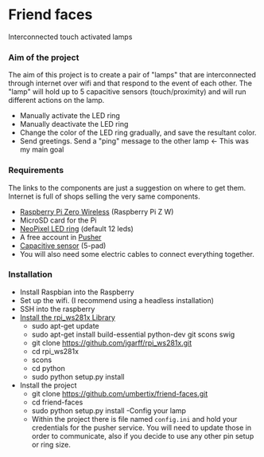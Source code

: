# Friend faces

Interconnected touch activated lamps

### Aim of the project
The aim of this project is to create a pair of "lamps" that are interconnected through internet over wifi and that respond to the event of each other.
The "lamp" will hold up to 5 capacitive sensors (touch/proximity) and will run different actions on the lamp.

- Manually activate the LED ring
- Manually deactivate the LED ring
- Change the color of the LED ring gradually, and save the resultant color.
- Send greetings. Send a "ping" message to the other lamp <- This was my main goal

### Requirements
The links to the components are just a suggestion on where to get them. Internet is full of shops selling the very same components.
- [Raspberry Pi Zero Wireless](https://www.adafruit.com/product/3400) (Raspberry Pi Z W)
- MicroSD card for the Pi
- [NeoPixel LED ring](https://www.adafruit.com/product/1643) (default 12 leds)
- A free account in [Pusher](www.pusher.com)
- [Capacitive sensor]((https://www.adafruit.com/product/1362)) (5-pad)
- You will also need some electric cables to connect everything together. 

### Installation

- Install Raspbian into the Raspberry
- Set up the wifi. (I recommend using a headless installation)
- SSH into the raspberry
- [Install the rpi_ws281x Library](https://learn.adafruit.com/neopixels-on-raspberry-pi/software)
    - sudo apt-get update
    - sudo apt-get install build-essential python-dev git scons swig
    - git clone https://github.com/jgarff/rpi_ws281x.git
    - cd rpi_ws281x
    - scons
    - cd python
    - sudo python setup.py install
- Install the project
    - git clone https://github.com/umbertix/friend-faces.git
    - cd friend-faces
    - sudo python setup.py install
-Config your lamp
    - Within the project there is file named `config.ini` and hold your credentials for the pusher service.
    You will need to update those in order to communicate, also if you decide to use any other pin setup or ring size.
